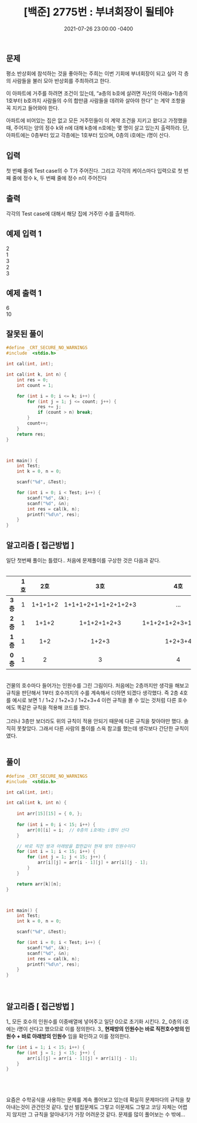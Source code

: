 ﻿---
title: "[백준] 2775번 : 부녀회장이 될테야"
date: 2021-07-26 23:00:00 -0400
categories:
- Algorithm
tags:
- 백준
- 알고리즘
- 단계별 풀어보기
---

## 문제
평소 반상회에 참석하는 것을 좋아하는 주희는 이번 기회에 부녀회장이 되고 싶어 각 층의 사람들을 불러 모아 반상회를 주최하려고 한다.

이 아파트에 거주를 하려면 조건이 있는데, “a층의 b호에 살려면 자신의 아래(a-1)층의 1호부터 b호까지 사람들의 수의 합만큼 사람들을 데려와 살아야 한다” 는 계약 조항을 꼭 지키고 들어와야 한다.

아파트에 비어있는 집은 없고 모든 거주민들이 이 계약 조건을 지키고 왔다고 가정했을 때, 주어지는 양의 정수 k와 n에 대해 k층에 n호에는 몇 명이 살고 있는지 출력하라. 단, 아파트에는 0층부터 있고 각층에는 1호부터 있으며, 0층의 i호에는 i명이 산다.

## 입력
첫 번째 줄에 Test case의 수 T가 주어진다. 그리고 각각의 케이스마다 입력으로 첫 번째 줄에 정수 k, 두 번째 줄에 정수 n이 주어진다

## 출력
각각의 Test case에 대해서 해당 집에 거주민 수를 출력하라.

## 예제 입력 1
2  
1  
3  
2  
3  

## 예제 출력 1
6  
10  

## 잘못된 풀이

```c
#define _CRT_SECURE_NO_WARNINGS
#include  <stdio.h>

int cal(int, int);

int cal(int k, int n) {
	int res = 0;
	int count = 1;

	for (int i = 0; i <= k; i++) {
		for (int j = 1; j <= count; j++) {
			res += j;
			if (count > n) break;
		}
		count++;
	}
	return res;
}



int main() {
	int Test;
	int k = 0, n = 0;

	scanf("%d", &Test);

	for (int i = 0; i < Test; i++) {
		scanf("%d", &k);
		scanf("%d", &n);
		int res = cal(k, n);
		printf("%d\n", res);
	}
}
```

## 알고리즘 [ 접근방법 ]

일단 첫번째 풀이는 틀렸다.. 처음에 문제풀이를 구상한 것은 다음과 같다.  <br><br>

|  | 1호  |	2호 | 3호 | 4호 | ... |  |
|:--:|:--:|:--:|:--:|:--:|:--:|--|
| **3층** | 1 |	1+1+1+2 | 1+1+1+2+1+1+2+1+2+3 | ... |	|
| **2층** | 1 |	1+1+2 | 1+1+2+1+2+3 | 1+1+2+1+2+3+1+2+3+4 |	|
| **1층** | 1 |	1+2 |1+2+3  | 1+2+3+4 |	|
| **0층** | 1 |	2 | 3 | 4 |   |
<br>
건물의 호수마다 들어가는 인원수를 그린 그림이다. 처음에는 2층까지만 생각을 해보고 규칙을 판단해서
1부터 호수까지의 수를 계속해서 더하면 되겠다 생각했다. 즉 2층 4호를 예시로 보면 1 / 1+2 / 1+2+3 / 1+2+3+4 이런 규칙을 볼 수 있는 것처럼 다른 호수에도 똑같은 규칙을 적용해 코드를 짰다.
<br><br>
그러나 3층만 보더라도 위의 규칙이 적용 안되기 때문에 다른 규칙을 찾아야만 했다. 솔직히 못찾았다. 그래서 다른 사람의 풀이를 스윽 참고를 했는데 생각보다 간단한 규칙이였다.
<br><br>

## 풀이
```c
#define _CRT_SECURE_NO_WARNINGS
#include  <stdio.h>

int cal(int, int);

int cal(int k, int n) {
	
	int arr[15][15] = { 0, };
	
	for (int i = 0; i < 15; i++) {
		arr[0][i] = i;	// 0층의 i호에는 i명이 산다
	}

	// 바로 직전 방과 아래방을 합한값이 현재 방의 인원수이다
	for (int i = 1; i < 15; i++) {
		for (int j = 1; j < 15; j++) {
			arr[i][j] = arr[i - 1][j] + arr[i][j - 1];
		}
	}

	return arr[k][n];
}



int main() {
	int Test;
	int k = 0, n = 0;

	scanf("%d", &Test);

	for (int i = 0; i < Test; i++) {
		scanf("%d", &k);
		scanf("%d", &n);
		int res = cal(k, n);
		printf("%d\n", res);
	}
}
```

<br>

## 알고리즘 [ 접근방법 ]

1_ 모든 호수의 인원수를 이중배열에 넣어주고 일단 0으로 초기화 시킨다.
2_ 0층의 i호에는 i명이 산다고 했으므로 이를 정의한다.
3_ **현재방의 인원수는 바로 직전호수방의 인원수 + 바로 아래방의 인원수** 임을 확인하고 이를 정의한다.
```c
for (int i = 1; i < 15; i++) {
	for (int j = 1; j < 15; j++) {
		arr[i][j] = arr[i - 1][j] + arr[i][j - 1];
	}
}
```
<br><br><br>
요즘은 수학공식을 사용하는 문제를 계속 풀어보고 있는데 확실히 문제마다의 규칙을 찾아내는것이 관건인것 같다. 앞선 벌집문제도 그렇고 이문제도 그렇고 코딩 자체는 어렵지 않지만 그 규칙을 알아내기가 가장 어려운것 같다. 문제를 많이 풀어보는 수 밖에...



